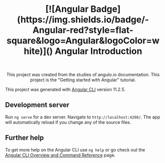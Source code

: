 <h1 align="center">[![Angular Badge](https://img.shields.io/badge/-Angular-red?style=flat-square&logo=Angular&logoColor=white)]() Angular Introduction</h1>
<br/>
<p align="center"> This project was created from the studies of angulo.io documentation. This project is the "Getting started with Angular" tutorial. </p>


This project was generated with [Angular CLI](https://github.com/angular/angular-cli) version 11.2.5.

## Development server

Run `ng serve` for a dev server. Navigate to `http://localhost:4200/`. The app will automatically reload if you change any of the source files.

## Further help

To get more help on the Angular CLI use `ng help` or go check out the [Angular CLI Overview and Command Reference](https://angular.io/cli) page.
